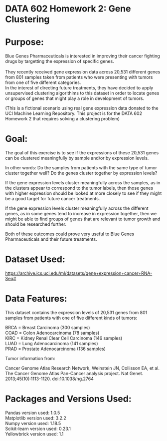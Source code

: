 # DATA 602 Homework 2: Gene Clustering

<h1>Purpose:</h1>

Blue Genes Pharmaceuticals is interested in improving their cancer fighting drugs by targetting the expression of specific genes.<br>
<br>
They recently received gene expression data across 20,531 different genes from 801 samples taken from patients who were presenting with tumors from one of five different categories.
<br>
In the interest of directing future treatments, they have decided to apply unsupervised clustering algorithims to this dataset in order to locate genes or groups of genes that might play a role in development of tumors.

(This is a fictional scenario using real gene expression data donated to the UCI Machine Learning Repository. This project is for the DATA 602 Homework 2 that requires solving a clustering problem)

<h1>Goal:</h1>

The goal of this exercise is to see if the expressions of these 20,531 genes can be clustered meaningfully by sample and/or by expression levels.<br>

In other words: Do the samples from patients with the same type of tumor cluster together well? Do the genes cluster together by expression levels?<br>

If the gene expression levels cluster meaningfully across the samples, as in the clusters appear to correspond to the tumor labels, then those genes with higher expression should be looked at more closely to see if they might be a good target for future cancer treatments.<br>

If the gene expression levels cluster meaningfully across the different genes, as in some genes tend to increase in expression together, then we might be able to find groups of genes that are relevant to tumor growth and should be researched further.<br>

Both of these outcomes could prove very useful to Blue Genes Pharmaceuticals and their future treatments.

<h1>Dataset Used:</h1>

https://archive.ics.uci.edu/ml/datasets/gene+expression+cancer+RNA-Seq#

<h1>Data Features:</h1>

This dataset contains the expression levels of 20,531 genes from 801 samples from patients with one of five different kinds of tumors:

BRCA = Breast Carcinoma (300 samples)<br>
COAD = Colon Adenocarcinoma (78 samples)<br>
KIRC = Kidney Renal Clear Cell Carcinoma (146 samples)<br>
LUAD = Lung Adenocarcinoma (141 samples)<br>
PRAD = Prostate Adenocarcinoma (136 samples)<br>

Tumor information from:

Cancer Genome Atlas Research Network, Weinstein JN, Collisson EA, et al. The Cancer Genome Atlas Pan-Cancer analysis project. Nat Genet. 2013;45(10):1113-1120. doi:10.1038/ng.2764

<h1>Packages and Versions Used:</h1>

Pandas version used: 1.0.5
<br>Matplotlib version used: 3.2.2
<br>Numpy version used: 1.18.5
<br>Scikit-learn version used: 0.23.1
<br>Yellowbrick version used: 1.1
